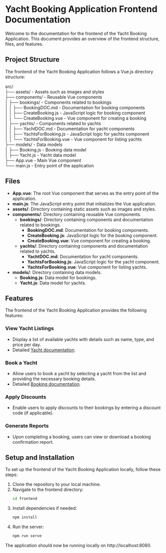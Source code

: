 # Yacht Booking Application Frontend Documentation

Welcome to the documentation for the frontend of the Yacht Booking Application. This document provides an overview of the frontend structure, files, and features.

## Project Structure

The frontend of the Yacht Booking Application follows a Vue.js directory structure:

src/<br>
├── assets/ - Assets such as images and styles<br>
├── components/ - Reusable Vue components<br>
│ ├── bookings/ - Components related to bookings<br>
│ │ ├── BookingDOC.md - Documentation for booking components<br>
│ │ ├── CreateBooking.js - JavaScript logic for booking component<br>
│ │ └── CreateBooking.vue - Vue component for creating a booking<br>
│ ├── yachts/ - Components related to yachts<br>
│ │ ├── YachtDOC.md - Documentation for yacht components<br>
│ │ ├── YachtsForBooking.js - JavaScript logic for yachts component<br>
│ │ └── YachtsForBooking.vue - Vue component for listing yachts<br>
├── models/ - Data models<br>
│ ├── Booking.js - Booking data model<br>
│ ├── Yacht.js - Yacht data model<br>
├── App.vue - Main Vue component<br>
└── main.js - Entry point of the application<br>


## Files

- **App.vue**: The root Vue component that serves as the entry point of the application.
- **main.js**: The JavaScript entry point that initializes the Vue application.
- **assets/**: Directory containing static assets such as images and styles.
- **components/**: Directory containing reusable Vue components.
    - **bookings/**: Directory containing components and documentation related to bookings.
        - **BookingDOC.md**: Documentation for booking components.
        - **CreateBooking.js**: JavaScript logic for the booking component.
        - **CreateBooking.vue**: Vue component for creating a booking.
    - **yachts/**: Directory containing components and documentation related to yachts.
        - **YachtDOC.md**: Documentation for yacht components.
        - **YachtsForBooking.js**: JavaScript logic for the yacht component.
        - **YachtsForBooking.vue**: Vue component for listing yachts.
- **models/**: Directory containing data models.
    - **Booking.js**: Data model for bookings.
    - **Yacht.js**: Data model for yachts.

## Features

The frontend of the Yacht Booking Application provides the following features:

### View Yacht Listings

- Display a list of available yachts with details such as name, type, and price per day.
- Detailed [Yacht documentation](/src/components/yachts/YachtDOC.md).

### Book a Yacht

- Allow users to book a yacht by selecting a yacht from the list and providing the necessary booking details.
- Detailed [Booking documentation](/src/components/bookings/BookingDOC.md).

### Apply Discounts

- Enable users to apply discounts to their bookings by entering a discount code (if applicable).

### Generate Reports

- Upon completing a booking, users can view or download a booking confirmation report.

## Setup and Installation

To set up the frontend of the Yacht Booking Application locally, follow these steps:

1. Clone the repository to your local machine.
2. Navigate to the frontend directory:
   ```bash
   cd frontend
3. Install dependencies if needed:
    ```bash
   npm install
4. Run the server:
    ```bash
   npm run serve
   
The application should now be running locally on http://localhost:8080.


